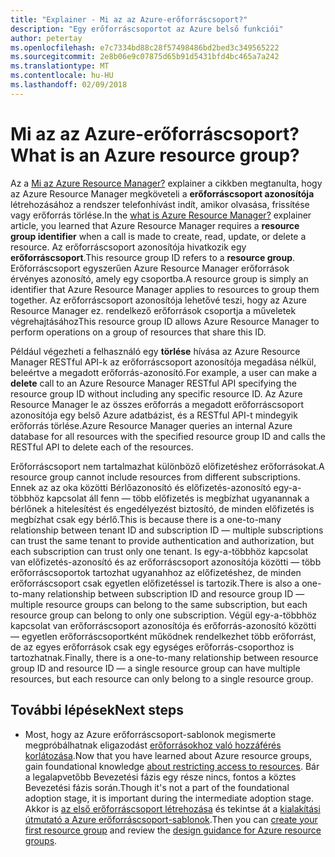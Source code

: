 ```yaml
---
title: "Explainer - Mi az az Azure-erőforráscsoport?"
description: "Egy erőforráscsoportot az Azure belső funkciói"
author: petertay
ms.openlocfilehash: e7c7334bd88c28f57498486bd2bed3c349565222
ms.sourcegitcommit: 2e8b06e9c07875d65b91d5431bfd4bc465a7a242
ms.translationtype: MT
ms.contentlocale: hu-HU
ms.lasthandoff: 02/09/2018
---
```

# <a name="what-is-an-azure-resource-group"></a><span data-ttu-id="12850-103">Mi az az Azure-erőforráscsoport?</span><span class="sxs-lookup"><span data-stu-id="12850-103">What is an Azure resource group?</span></span>

<span data-ttu-id="12850-104">Az a [Mi az Azure Resource Manager?](resource-manager-explainer.md) explainer a cikkben megtanulta, hogy az Azure Resource Manager megköveteli a **erőforráscsoport azonosítója** létrehozásához a rendszer telefonhívást indít, amikor olvasása, frissítése vagy erőforrás törlése.</span><span class="sxs-lookup"><span data-stu-id="12850-104">In the [what is Azure Resource Manager?](resource-manager-explainer.md) explainer article, you learned that Azure Resource Manager requires a **resource group identifier** when a call is made to create, read, update, or delete a resource.</span></span> <span data-ttu-id="12850-105">Az erőforráscsoport azonosítója hivatkozik egy **erőforráscsoport**.</span><span class="sxs-lookup"><span data-stu-id="12850-105">This resource group ID refers to a **resource group**.</span></span> <span data-ttu-id="12850-106">Erőforráscsoport egyszerűen Azure Resource Manager erőforrások érvényes azonosító, amely egy csoportba.</span><span class="sxs-lookup"><span data-stu-id="12850-106">A resource group is simply an identifier that Azure Resource Manager applies to resources to group them together.</span></span> <span data-ttu-id="12850-107">Az erőforráscsoport azonosítója lehetővé teszi, hogy az Azure Resource Manager ez. rendelkező erőforrások csoportja a műveletek végrehajtásához</span><span class="sxs-lookup"><span data-stu-id="12850-107">This resource group ID allows Azure Resource Manager to perform operations on a group of resources that share this ID.</span></span>

<span data-ttu-id="12850-108">Például végezheti a felhasználó egy **törlése** hívása az Azure Resource Manager RESTful API-k az erőforráscsoport azonosítója megadása nélkül, beleértve a megadott erőforrás-azonosító.</span><span class="sxs-lookup"><span data-stu-id="12850-108">For example, a user can make a **delete** call to an Azure Resource Manager RESTful API specifying the resource group ID without including any specific resource ID.</span></span> <span data-ttu-id="12850-109">Az Azure Resource Manager le az összes erőforrás a megadott erőforráscsoport azonosítója egy belső Azure adatbázist, és a RESTful API-t mindegyik erőforrás törlése.</span><span class="sxs-lookup"><span data-stu-id="12850-109">Azure Resource Manager queries an internal Azure database for all resources with the specified resource group ID and calls the RESTful API to delete each of the resources.</span></span>

<span data-ttu-id="12850-110">Erőforráscsoport nem tartalmazhat különböző előfizetéshez erőforrásokat.</span><span class="sxs-lookup"><span data-stu-id="12850-110">A resource group cannot include resources from different subscriptions.</span></span> <span data-ttu-id="12850-111">Ennek az az oka közötti Bérlőazonosító és előfizetés-azonosító egy-a-többhöz kapcsolat áll fenn &mdash; több előfizetés is megbízhat ugyanannak a bérlőnek a hitelesítést és engedélyezést biztosító, de minden előfizetés is megbízhat csak egy bérlő.</span><span class="sxs-lookup"><span data-stu-id="12850-111">This is because there is a one-to-many relationship between tenant ID and subscription ID &mdash; multiple subscriptions can trust the same tenant to provide authentication and authorization, but each subscription can trust only one tenant.</span></span> <span data-ttu-id="12850-112">Is egy-a-többhöz kapcsolat van előfizetés-azonosító és az erőforráscsoport azonosítója közötti &mdash; több erőforráscsoportok tartozhat ugyanahhoz az előfizetéshez, de minden erőforráscsoport csak egyetlen előfizetéssel is tartozik.</span><span class="sxs-lookup"><span data-stu-id="12850-112">There is also a one-to-many relationship between subscription ID and resource group ID &mdash; multiple resource groups can belong to the same subscription, but each resource group can belong to only one subscription.</span></span> <span data-ttu-id="12850-113">Végül egy-a-többhöz kapcsolat van erőforráscsoport azonosítója és erőforrás-azonosító közötti &mdash; egyetlen erőforráscsoportként működnek rendelkezhet több erőforrást, de az egyes erőforrások csak egy egységes erőforrás-csoporthoz is tartozhatnak.</span><span class="sxs-lookup"><span data-stu-id="12850-113">Finally, there is a one-to-many relationship between resource group ID and resource ID &mdash; a single resource group can have multiple resources, but each resource can only belong to a single resource group.</span></span>

## <a name="next-steps"></a><span data-ttu-id="12850-114">További lépések</span><span class="sxs-lookup"><span data-stu-id="12850-114">Next steps</span></span>

* <span data-ttu-id="12850-115">Most, hogy az Azure erőforráscsoport-sablonok megismerte megpróbálhatnak eligazodást [erőforrásokhoz való hozzáférés korlátozása](/azure/active-directory/active-directory-understanding-resource-access?toc=/azure/architecture/cloud-adoption-guide/toc.json).</span><span class="sxs-lookup"><span data-stu-id="12850-115">Now that you have learned about Azure resource groups, gain foundational knowledge [about restricting access to resources](/azure/active-directory/active-directory-understanding-resource-access?toc=/azure/architecture/cloud-adoption-guide/toc.json).</span></span> <span data-ttu-id="12850-116">Bár a legalapvetőbb Bevezetési fázis egy része nincs, fontos a köztes Bevezetési fázis során.</span><span class="sxs-lookup"><span data-stu-id="12850-116">Though it's not a part of the foundational adoption stage, it is important during the intermediate adoption stage.</span></span> <span data-ttu-id="12850-117">Akkor is [az első erőforráscsoport létrehozása](/azure/azure-resource-manager/resource-group-portal?toc=/azure/architecture/cloud-adoption-guide/toc.json) és tekintse át a [kialakítási útmutató a Azure erőforráscsoport-sablonok](resource-group.md).</span><span class="sxs-lookup"><span data-stu-id="12850-117">Then you can [create your first resource group](/azure/azure-resource-manager/resource-group-portal?toc=/azure/architecture/cloud-adoption-guide/toc.json) and review the [design guidance for Azure resource groups](resource-group.md).</span></span>
